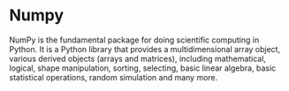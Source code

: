 # Numpy
NumPy is the fundamental package for doing scientific computing in Python.
It is a Python library that provides a multidimensional array object, various derived objects (arrays and matrices),
including mathematical, logical, shape manipulation, sorting, selecting, basic linear algebra, basic statistical operations, random simulation and many more.
